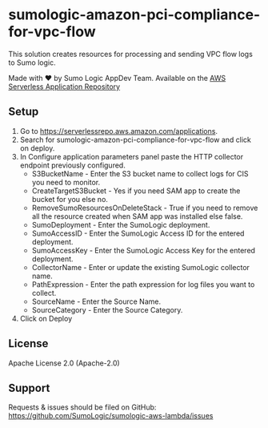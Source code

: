 # sumologic-amazon-pci-compliance-for-vpc-flow

This solution creates resources for processing and sending VPC flow logs to Sumo logic.

Made with ❤️ by Sumo Logic AppDev Team. Available on the [AWS Serverless Application Repository](https://aws.amazon.com/serverless)

## Setup
1. Go to https://serverlessrepo.aws.amazon.com/applications.
2. Search for sumologic-amazon-pci-compliance-for-vpc-flow and click on deploy.
3. In Configure application parameters panel paste the HTTP collector endpoint previously configured.
    - S3BucketName - Enter the S3 bucket name to collect logs for CIS you need to monitor.
    - CreateTargetS3Bucket - Yes if you need SAM app to create the bucket for you else no.
    - RemoveSumoResourcesOnDeleteStack - True if you need to remove all the resource created when SAM app was installed else false.
    - SumoDeployment - Enter the SumoLogic deployment.
    - SumoAccessID - Enter the SumoLogic Access ID for the entered deployment.
    - SumoAccessKey - Enter the SumoLogic Access Key for the entered deployment.
    - CollectorName - Enter or update the existing SumoLogic collector name.
    - PathExpression - Enter the path expression for log files you want to collect.
    - SourceName - Enter the Source Name.
    - SourceCategory - Enter the Source Category.
4. Click on Deploy

## License

Apache License 2.0 (Apache-2.0)

## Support
Requests & issues should be filed on GitHub: https://github.com/SumoLogic/sumologic-aws-lambda/issues
